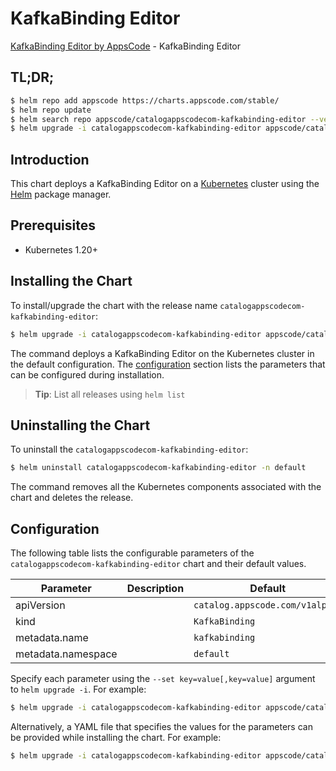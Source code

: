 # KafkaBinding Editor

[KafkaBinding Editor by AppsCode](https://appscode.com) - KafkaBinding Editor

## TL;DR;

```bash
$ helm repo add appscode https://charts.appscode.com/stable/
$ helm repo update
$ helm search repo appscode/catalogappscodecom-kafkabinding-editor --version=v0.23.0
$ helm upgrade -i catalogappscodecom-kafkabinding-editor appscode/catalogappscodecom-kafkabinding-editor -n default --create-namespace --version=v0.23.0
```

## Introduction

This chart deploys a KafkaBinding Editor on a [Kubernetes](http://kubernetes.io) cluster using the [Helm](https://helm.sh) package manager.

## Prerequisites

- Kubernetes 1.20+

## Installing the Chart

To install/upgrade the chart with the release name `catalogappscodecom-kafkabinding-editor`:

```bash
$ helm upgrade -i catalogappscodecom-kafkabinding-editor appscode/catalogappscodecom-kafkabinding-editor -n default --create-namespace --version=v0.23.0
```

The command deploys a KafkaBinding Editor on the Kubernetes cluster in the default configuration. The [configuration](#configuration) section lists the parameters that can be configured during installation.

> **Tip**: List all releases using `helm list`

## Uninstalling the Chart

To uninstall the `catalogappscodecom-kafkabinding-editor`:

```bash
$ helm uninstall catalogappscodecom-kafkabinding-editor -n default
```

The command removes all the Kubernetes components associated with the chart and deletes the release.

## Configuration

The following table lists the configurable parameters of the `catalogappscodecom-kafkabinding-editor` chart and their default values.

|     Parameter      | Description |                  Default                   |
|--------------------|-------------|--------------------------------------------|
| apiVersion         |             | <code>catalog.appscode.com/v1alpha1</code> |
| kind               |             | <code>KafkaBinding</code>                  |
| metadata.name      |             | <code>kafkabinding</code>                  |
| metadata.namespace |             | <code>default</code>                       |


Specify each parameter using the `--set key=value[,key=value]` argument to `helm upgrade -i`. For example:

```bash
$ helm upgrade -i catalogappscodecom-kafkabinding-editor appscode/catalogappscodecom-kafkabinding-editor -n default --create-namespace --version=v0.23.0 --set apiVersion=catalog.appscode.com/v1alpha1
```

Alternatively, a YAML file that specifies the values for the parameters can be provided while
installing the chart. For example:

```bash
$ helm upgrade -i catalogappscodecom-kafkabinding-editor appscode/catalogappscodecom-kafkabinding-editor -n default --create-namespace --version=v0.23.0 --values values.yaml
```
